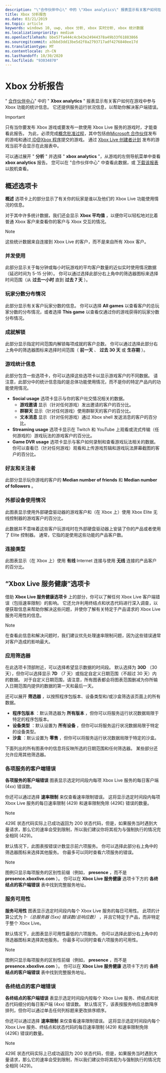 ```yaml
---
description: "\"合作伙伴中心\" 中的 \"Xbox analytics\" 报表显示有关客户如何在产品中参与 Xbox 功能的统计信息。"
title: Xbox 分析报告
ms.date: 03/21/2019
ms.topic: article
keywords: windows 10, uwp, xbox 分析, xbox 实时分析, xbox 统计数据
ms.localizationpriority: medium
ms.openlocfilehash: bbe57fa444c4cb43e24944378a49b33f61883866
ms.sourcegitcommit: a3bbd3dd13be5d2f8a2793717adf4276840ee17d
ms.translationtype: MT
ms.contentlocale: zh-CN
ms.lasthandoff: 10/30/2020
ms.locfileid: "93034870"
---
```

# <a name="xbox-analytics-report"></a>Xbox 分析报告

" [合作伙伴中心](https://partner.microsoft.com/dashboard)" 中的 " **Xbox analytics** " 报表显示有关客户如何在游戏中参与 Xbox 功能的统计信息。 它还提供服务运行状况信息，以帮助你解决客户端错误。

> [!IMPORTANT]
> 只有当你要发布 Xbox 游戏或要发布一款使用 Xbox Live 服务的游戏时，才能查看此报告。 为此，必须完成[概念批准过程](../gaming/concept-approval.md)，其中包括由[Microsoft 合作伙伴](/gaming/xbox-live/developer-program-overview#microsoft-partners)发布的游戏和通过[ ID@Xbox 程序](/gaming/xbox-live/developer-program-overview#id)提交的游戏。 通过 [Xbox Live 创建者计划](/gaming/xbox-live/get-started-with-creators/get-started-with-xbox-live-creators) 发布的游戏当前不会显示在此报表中。

可以通过展开 " **分析** " 并选择 " **xbox analytics** "，从游戏的左侧导航菜单中查看 **xbox analytics** 报告。  您可以在 "合作伙伴中心" 中查看此数据，或 [下载该报表](download-analytic-reports.md) 以脱机查看。


## <a name="overview-tab"></a>概述选项卡

**概述** 选项卡上的部分显示了有关你的玩家是谁以及他们的 Xbox Live 功能使用情况的信息。

对于其中许多统计数据，我们还会显示 **Xbox 平均值** ，以便你可以轻松地对比着普通 Xbox 客户来查看你的客户与 Xbox 交互的情况。

> [!NOTE]
> 这些统计数据来自连接到 Xbox Live 的客户，而不是来自所有 Xbox 客户。


### <a name="concurrent-usage"></a>并发使用

此部分显示关于每分钟或每小时玩游戏的平均客户数量的近似实时使用情况数据（延迟时间为 5-15 分钟）。 你可以通过选择此部分右上角中的筛选器图标来选择时间范围（从 **过去一小时** 直到 **过去 7 天** ）。


### <a name="gamerscore-distribution"></a>玩家分数分布情况

此部分显示有关客户玩家分数的信息。 你可以选择 **All games** 以查看客户的总玩家分数的分布情况，或者选择 **This game** 以查看仅通过你的游戏获得的玩家分数分布情况。


### <a name="achievement-unlocks"></a>成就解锁

此部分显示指定时间范围内解锁每项成就的客户总数。 你可以通过选择此部分右上角中的筛选器图标来选择时间范围（ **前一天** 、 **过去 30 天** 或 **生存期** ）。


### <a name="game-statistics"></a>游戏统计信息

此部分包含一些选项卡，你可以选择这些选项卡以显示游戏客户的不同数据。 请注意，此部分中的统计信息指的是总体功能使用情况，而不是你的特定产品内的功能使用情况。

- **Social usage** 选项卡显示与你的客户社交情况相关的数据。
   - **游戏邀请** 显示（针对任何游戏）发出邀请的客户的百分比。
   - **群聊天** 显示（针对任何游戏）使用群聊天的客户的百分比。
   - **文本消息** 显示（针对任何游戏）通过 Xbox shell 发送消息的客户的百分比。
- **Streaming usage** 选项卡显示在 Twitch 和 YouTube 上观看或流式传输（任何游戏的）游戏玩法的游戏客户的百分比。
- **Game DVR usage** 选项卡显示与客户如何录制和查看游戏玩法相关的数据。 你可以查看已（针对任何游戏）观看和上传游戏剪辑和游戏玩法屏幕截图的客户的百分比。


### <a name="friends-and-followers"></a>好友和关注者

此部分显示玩你游戏的客户的 **Median number of friends** 和 **Median number of followers** 。


### <a name="accessory-usage"></a>外部设备使用情况

此图表显示使用外部硬盘驱动器的游戏客户和（在 Xbox 上）使用 Xbox Elite 无线控制器的游戏客户的百分比。

此数据并不意味着这些客户玩游戏时在外部硬盘驱动器上安装了你的产品或者使用了 Elite 控制器。 通常，它指的是使用这些功能的产品客户数。


### <a name="connection-type"></a>连接类型

此图表显示（在 Xbox 上）使用 **有线** Internet 连接与使用 **无线** 连接的产品客户的百分比。


## <a name="xbox-live-service-health-tab"></a>“Xbox Live 服务健康”选项卡

借助 **Xbox Live 服务健康选项卡** 上的部分，你可以了解任何 Xbox Live 客户端错误（包括速率限制）的影响。 它还允许利用终结点和状态代码进行深入调查，以便获取信息来帮助你解决这些问题，并使你了解有关特定于产品请求的 Xbox Live 服务可用性的信息。

> [!NOTE]
> 在查看此信息和解决问题时，我们建议优先处理速率限制问题，因为这些错误通常对客户造成的影响最大。


### <a name="apply-filters"></a>应用筛选器

在此选项卡顶部附近，可以选择希望显示数据的时间段。 默认选择为 **30D** （30 天），但你可以选择显示 **7D** （7 天）或指定自定义日期范围（不超过 30 天）内的数据。 对于自定义日期范围，请注意，所有图表都会将图表范围删减为你所输入日期范围内提供的数据的第一天和最后一天。

还可以展开 **筛选器** ，以按照程序包版本、设备类型和/或沙盒筛选该页面上的所有数据。
- **程序包版本** ：默认筛选器为 **所有版本** ，但你可以将服务运行状况数据局限于特定的程序包版本。
- **设备类型** ：默认设置为 **所有设备** ，但你可以将服务运行状况数据局限于特定的设备类型。
- **沙盒** ：默认设置为 **零售** ，但你可以将服务运行状况数据局限于特定的沙盒。

下面列出的所有图表中的信息将反映所选的日期范围和任何筛选器。 某些部分还允许应用其他筛选器。


### <a name="client-errors-by-service"></a>各项服务的客户端错误

**各项服务的客户端错误** 图表显示选定时间段内每项 Xbox Live 服务的每日客户端 (4xx) 错误数。

你还可以通过选择 **速率限制** 来仅查看速率限制错误。 这将显示选定时间段内每项 Xbox Live 服务的每日速率限制 (429) 和速率限制免除 (429E) 错误的数量。

> [!NOTE]
> 429E 状态代码实际上已成功返回为 200 状态代码，但是，如果服务当时遇到大量请求，那么它的速率会受到限制，所以我们建议你将其视为与强制执行的情况完全相同 (429)。

默认情况下，此图表按错误计数显示前六项服务。 你可以选择此部分右上角中的筛选器图标来选择其他服务。 你最多可以同时查看六项服务的错误。

> [!NOTE]
> 图例只显示每项服务的区别性前缀（例如， **presence** ，而不是 **presence.xboxlive.com** ）。 你可以在 **Xbox Live 服务健康** 选项卡下方的 **各终结点的客户端错误** 表中找到完整服务地址。


### <a name="service-availability"></a>服务可用性

**服务可用性** 图表显示选定时间段内每个 Xbox Live 服务的每日可用性。 此项的计算公式为 *1-（总服务器 (5xx) 错误数/总响应数）* ，并且它特定于产品，而非特定于整个 Xbox Live。

默认情况下，此图表显示可用性最低的六项服务。 你可以选择此部分右上角中的筛选器图标来选择其他服务。 你最多可以同时查看六项服务的可用性。

> [!NOTE]
> 图例只显示每项服务的区别性前缀（例如， **presence** ，而不是 **presence.xboxlive.com** ）。 你可以在 **Xbox Live 服务健康** 选项卡下方的 **各终结点的客户端错误** 表中找到完整服务地址。


### <a name="client-errors-by-endpoint"></a>各终结点的客户端错误

**各终结点的客户端错误** 表显示选定时间段内按每个 Xbox Live 服务、终结点和状态代码细分的每日客户端 (4xx) 错误数。 默认情况下，该表按服务响应总数降序排列，但你可以通过单击任何列标题来更改排序顺序。

你还可以通过选择 **速率限制** 来仅查看速率限制错误。 这将显示选定时间段内每个 Xbox Live 服务、终结点和状态代码的每日速率限制 (429) 和速率限制免除 (429E) 错误的数量。

> [!NOTE]
> 429E 状态代码实际上已成功返回为 200 状态代码，但是，如果服务当时遇到大量请求，那么它的速率会受到限制，所以我们建议你将其视为与强制执行的情况完全相同 (429)。










 

 
